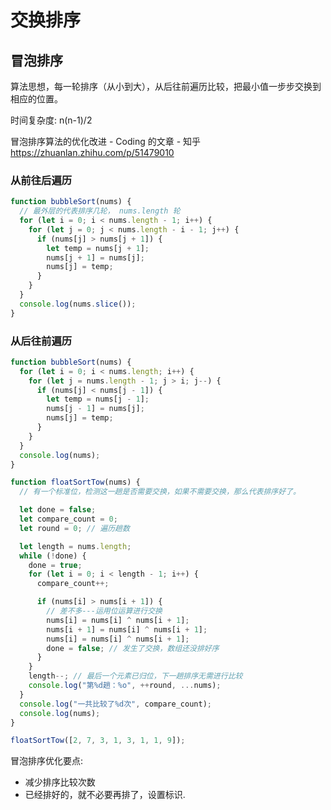 # 交换排序

## 冒泡排序

算法思想，每一轮排序（从小到大），从后往前遍历比较，把最小值一步步交换到相应的位置。

时间复杂度: n(n-1)/2

冒泡排序算法的优化改进 - Coding 的文章 - 知乎
https://zhuanlan.zhihu.com/p/51479010

### 从前往后遍历

```js
function bubbleSort(nums) {
  // 最外层的代表排序几轮， nums.length 轮
  for (let i = 0; i < nums.length - 1; i++) {
    for (let j = 0; j < nums.length - i - 1; j++) {
      if (nums[j] > nums[j + 1]) {
        let temp = nums[j + 1];
        nums[j + 1] = nums[j];
        nums[j] = temp;
      }
    }
  }
  console.log(nums.slice());
}
```

### 从后往前遍历

```js
function bubbleSort(nums) {
  for (let i = 0; i < nums.length; i++) {
    for (let j = nums.length - 1; j > i; j--) {
      if (nums[j] < nums[j - 1]) {
        let temp = nums[j - 1];
        nums[j - 1] = nums[j];
        nums[j] = temp;
      }
    }
  }
  console.log(nums);
}
```

```js
function floatSortTow(nums) {
  // 有一个标准位，检测这一趟是否需要交换，如果不需要交换，那么代表排序好了。

  let done = false;
  let compare_count = 0;
  let round = 0; // 遍历趟数

  let length = nums.length;
  while (!done) {
    done = true;
    for (let i = 0; i < length - 1; i++) {
      compare_count++;

      if (nums[i] > nums[i + 1]) {
        // 差不多---运用位运算进行交换
        nums[i] = nums[i] ^ nums[i + 1];
        nums[i + 1] = nums[i] ^ nums[i + 1];
        nums[i] = nums[i] ^ nums[i + 1];
        done = false; // 发生了交换，数组还没排好序
      }
    }
    length--; // 最后一个元素已归位，下一趟排序无需进行比较
    console.log("第%d趟：%o", ++round, ...nums);
  }
  console.log("一共比较了%d次", compare_count);
  console.log(nums);
}

floatSortTow([2, 7, 3, 1, 3, 1, 1, 9]);
```

冒泡排序优化要点:

- 减少排序比较次数
- 已经排好的，就不必要再排了，设置标识.
